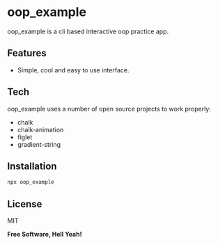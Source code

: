 # oop_example

oop_example is a cli based interactive oop practice app.

## Features

- Simple, cool and easy to use interface.

## Tech

oop_example uses a number of open source projects to work properly:

- chalk
- chalk-animation
- figlet
- gradient-string

## Installation

```sh
npx oop_example
```

## License

MIT

**Free Software, Hell Yeah!**
